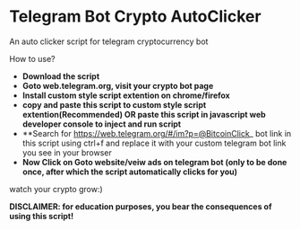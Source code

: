 # Telegram Bot Crypto AutoClicker
An auto clicker script for telegram cryptocurrency bot


How to use?
* **Download the script**
* **Goto web.telegram.org, visit your crypto bot page**
* **Install custom style script extention on chrome/firefox**
* **copy and paste this script to custom style script extention(Recommended) OR paste this script in javascript web developer console to inject and run script**
* **Search for https://web.telegram.org/#/im?p=@BitcoinClick_ bot link in this script using ctrl+f and replace it with your custom telegram bot link you see in your browser
* **Now Click on Goto website/veiw ads on telegram bot (only to be done once, after which the script automatically clicks for you)**

watch your crypto grow:)

**DISCLAIMER: for education purposes, you bear the consequences of using this script!**
